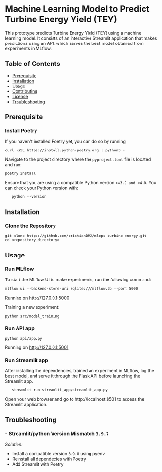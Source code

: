 # Machine Learning Model to Predict Turbine Energy Yield (TEY)

This prototype predicts Turbine Energy Yield (TEY) using a machine learning model. It consists of an interactive Streamlit application that makes predictions using an API, which serves the best model obtained from experiments in MLflow.


## Table of Contents

- [Prerequisite](#prerequisite)
- [Installation](#installation)
- [Usage](#usage)
- [Contributing](#contributing)
- [License](#license)
- [Troubleshooting](#troubleshooting)

##  Prerequisite

### Install Poetry

If you haven't installed Poetry yet, you can do so by running:

    curl -sSL https://install.python-poetry.org | python3 -

Navigate to the project directory where the `pyproject.toml` file is located and run:

    poetry install

Ensure that you are using a compatible Python version `>=3.9 and <4.0`. You can check your Python version with:

       python --version

## Installation

### Clone the Repository 

    git clone https://github.com/cristianBMJ/mlops-turbine-energy.git
    cd <repository_directory>



## Usage 

### Run MLflow

To start the MLflow UI to make experiments, run the following command:

    mlflow ui --backend-store-uri sqlite:///mlflow.db --port 5000

Running on http://127.0.0.1:5000

Training a new experiment:

    python src/model_training

### Run API app

    python api/app.py 

Running on http://127.0.0.1:5001


### Run Streamlit app


After installing the dependencies, trained an experiment in MLflow,
log the best model, and serve it through the Flask API before launching 
the Streamlit app.

       streamlit run streamlit_app/streamlit_app.py

Open your web browser and go to http://localhost:8501 to access the Streamlit application.


## Troubleshooting

### - Streamlit/python Version Mismatch `3.9.7`

*Solution:*

- Install a compatible version `3.9.8` using pyenv
- Reinstall all dependecies with Poetry
- Add Streamlit with Poetry